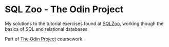 # SQL Zoo - The Odin Project

My solutions to the tutorial exercises found at
[SQLZoo](https://sqlzoo.net/wiki/SQL_Tutorial), working though the basics of SQL
and relational databases.

Part of [The Odin Project](https://www.theodinproject.com) coursework.
